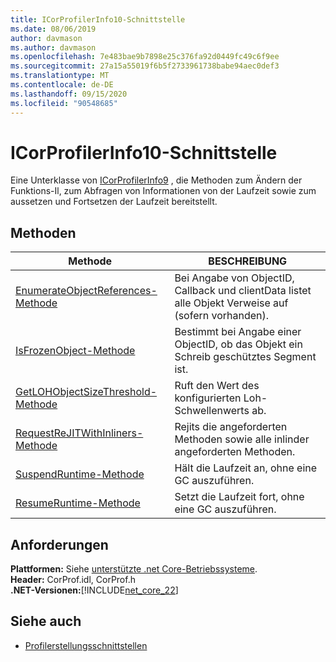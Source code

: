 ```yaml
---
title: ICorProfilerInfo10-Schnittstelle
ms.date: 08/06/2019
author: davmason
ms.author: davmason
ms.openlocfilehash: 7e483bae9b7898e25c376fa92d0449fc49c6f9ee
ms.sourcegitcommit: 27a15a55019f6b5f2733961738babe94aec0def3
ms.translationtype: MT
ms.contentlocale: de-DE
ms.lasthandoff: 09/15/2020
ms.locfileid: "90548685"
---
```

# <a name="icorprofilerinfo10-interface"></a>ICorProfilerInfo10-Schnittstelle

Eine Unterklasse von [ICorProfilerInfo9](icorprofilerinfo9-interface.md) , die Methoden zum Ändern der Funktions-Il, zum Abfragen von Informationen von der Laufzeit sowie zum aussetzen und Fortsetzen der Laufzeit bereitstellt.

## <a name="methods"></a>Methoden  

| Methode|BESCHREIBUNG|  
| ------------|-----------------|  
|[EnumerateObjectReferences-Methode](icorprofilerinfo10-enumerateobjectreferences-method.md)|Bei Angabe von ObjectID, Callback und clientData listet alle Objekt Verweise auf (sofern vorhanden). |
|[IsFrozenObject-Methode](icorprofilerinfo10-isfrozenobject-method.md)|Bestimmt bei Angabe einer ObjectID, ob das Objekt ein Schreib geschütztes Segment ist. |
|[GetLOHObjectSizeThreshold-Methode](icorprofilerinfo10-getlohobjectsizethreshold-method.md)|Ruft den Wert des konfigurierten Loh-Schwellenwerts ab. |
|[RequestReJITWithInliners-Methode](icorprofilerinfo10-requestrejitwithinliners-method.md)| Rejits die angeforderten Methoden sowie alle inlinder angeforderten Methoden.  |
|[SuspendRuntime-Methode](icorprofilerinfo10-suspendruntime-method.md)| Hält die Laufzeit an, ohne eine GC auszuführen. |
|[ResumeRuntime-Methode](icorprofilerinfo10-resumeruntime-method.md)| Setzt die Laufzeit fort, ohne eine GC auszuführen. |

## <a name="requirements"></a>Anforderungen  
**Plattformen:** Siehe [unterstützte .net Core-Betriebssysteme](../../../core/install/windows.md?pivots=os-windows).  
**Header:** CorProf.idl, CorProf.h  
**.NET-Versionen:**[!INCLUDE[net_core_22](../../../../includes/net-core-30-md.md)]

## <a name="see-also"></a>Siehe auch

- [Profilerstellungsschnittstellen](profiling-interfaces.md)
